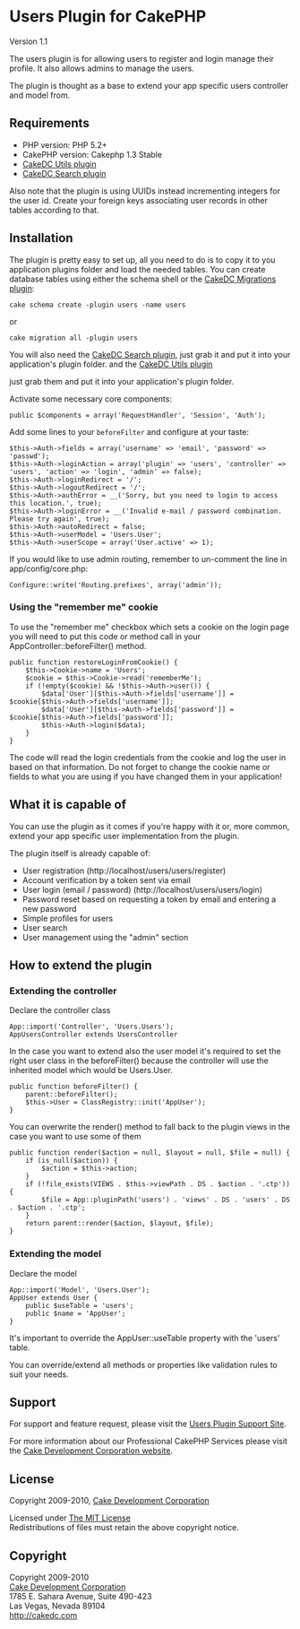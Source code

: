 # Users Plugin for CakePHP #

Version 1.1

The users plugin is for allowing users to register and login manage their profile. It also allows admins to manage the users.

The plugin is thought as a base to extend your app specific users controller and model from.


## Requirements ##

* PHP version: PHP 5.2+
* CakePHP version: Cakephp 1.3 Stable
* [CakeDC Utils plugin](http://github.com/CakeDC/utils)
* [CakeDC Search plugin](http://github.com/CakeDC/search)

Also note that the plugin is using UUIDs instead incrementing integers for the user id. Create your foreign keys associating user records in other tables according to that.

## Installation ##

The plugin is pretty easy to set up, all you need to do is to copy it to you application plugins folder and load the needed tables. You can create database tables using either the schema shell or the [CakeDC Migrations plugin](http://github.com/CakeDC/migrations):

	cake schema create -plugin users -name users

or

	cake migration all -plugin users

You will also need the [CakeDC Search plugin](http://github.com/CakeDC/search), just grab it and put it into your application's plugin folder.
and the [CakeDC Utils plugin](http://github.com/CakeDC/utils)

just grab them and put it into your application's plugin folder.

Activate some necessary core components:

	public $components = array('RequestHandler', 'Session', 'Auth');

Add some lines to your `beforeFilter` and configure at your taste:

	$this->Auth->fields = array('username' => 'email', 'password' => 'passwd');
	$this->Auth->loginAction = array('plugin' => 'users', 'controller' => 'users', 'action' => 'login', 'admin' => false);
	$this->Auth->loginRedirect = '/';
	$this->Auth->logoutRedirect = '/';
	$this->Auth->authError = __('Sorry, but you need to login to access this location.', true);
	$this->Auth->loginError = __('Invalid e-mail / password combination.  Please try again', true);
	$this->Auth->autoRedirect = false;
	$this->Auth->userModel = 'Users.User';
	$this->Auth->userScope = array('User.active' => 1);

If you would like to use admin routing, remember to un-comment the line in app/config/core.php: 

	Configure::write('Routing.prefixes', array('admin')); 

### Using the "remember me" cookie ###

To use the "remember me" checkbox which sets a cookie on the login page you will need to put this code or method call in your AppController::beforeFilter() method.

	public function restoreLoginFromCookie() {
		$this->Cookie->name = 'Users';
		$cookie = $this->Cookie->read('rememberMe');
		if (!empty($cookie) && !$this->Auth->user()) {
			$data['User'][$this->Auth->fields['username']] = $cookie[$this->Auth->fields['username']];
			$data['User'][$this->Auth->fields['password']] = $cookie[$this->Auth->fields['password']];
			$this->Auth->login($data);
		}
	}

The code will read the login credentials from the cookie and log the user in based on that information. Do not forget to change the cookie name or fields to what you are using if you have changed them in your application!

## What it is capable of ##

You can use the plugin as it comes if you're happy with it or, more common, extend your app specific user implementation from the plugin.

The plugin itself is already capable of:

* User registration (http://localhost/users/users/register)
* Account verification by a token sent via email
* User login (email / password) (http://localhost/users/users/login)
* Password reset based on requesting a token by email and entering a new password
* Simple profiles for users
* User search
* User management using the "admin" section

## How to extend the plugin ##

### Extending the controller ###

Declare the controller class

	App::import('Controller', 'Users.Users');
	AppUsersController extends UsersController

In the case you want to extend also the user model it's required to set the right user class in the beforeFilter() because the controller will use the inherited model which would be Users.User.

	public function beforeFilter() {
		parent::beforeFilter();
		$this->User = ClassRegistry::init('AppUser');
	}

You can overwrite the render() method to fall back to the plugin views in the case you want to use some of them

	public function render($action = null, $layout = null, $file = null) {
		if (is_null($action)) {
			$action = $this->action;
		}
		if (!file_exists(VIEWS . $this->viewPath . DS . $action . '.ctp')) {
			$file = App::pluginPath('users') . 'views' . DS . 'users' . DS . $action . '.ctp';
		}
		return parent::render($action, $layout, $file);
	}

### Extending the model ###

Declare the model

	App::import('Model', 'Users.User');
	AppUser extends User {
		public $useTable = 'users';
		public $name = 'AppUser';
	}

It's important to override the AppUser::useTable property with the 'users' table.

You can override/extend all methods or properties like validation rules to suit your needs.

## Support ##

For support and feature request, please visit the [Users Plugin Support Site](http://cakedc.lighthouseapp.com/projects/60126-users-plugin/).

For more information about our Professional CakePHP Services please visit the [Cake Development Corporation website](http://cakedc.com).

## License ##

Copyright 2009-2010, [Cake Development Corporation](http://cakedc.com)

Licensed under [The MIT License](http://www.opensource.org/licenses/mit-license.php)<br/>
Redistributions of files must retain the above copyright notice.

## Copyright ###

Copyright 2009-2010<br/>
[Cake Development Corporation](http://cakedc.com)<br/>
1785 E. Sahara Avenue, Suite 490-423<br/>
Las Vegas, Nevada 89104<br/>
http://cakedc.com<br/>

